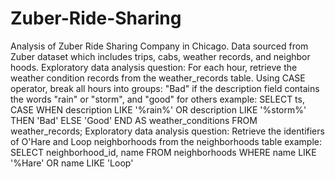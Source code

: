 # Zuber-Ride-Sharing
Analysis of Zuber Ride Sharing Company in Chicago.
Data sourced from Zuber dataset which includes trips, cabs, weather records, and neighbor hoods.
Exploratory data analysis question: For each hour, retrieve the weather condition records from the weather_records table. Using CASE operator, break all hours into groups: "Bad" if the description field contains the words "rain" or "storm", and "good" for others example:
SELECT 
    ts,
    CASE 
        WHEN description LIKE '%rain%' OR description LIKE '%storm%' THEN 'Bad'
        ELSE 'Good'
    END AS weather_conditions 
FROM 
    weather_records;
  Exploratory data analysis question:  Retrieve the identifiers of O'Hare and Loop neighborhoods from the neighborhoods table example:
  SELECT
    neighborhood_id, 
    name
FROM 
    neighborhoods
WHERE 
    name LIKE '%Hare' OR name LIKE 'Loop'
    
